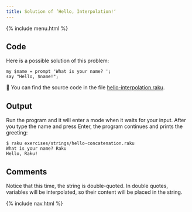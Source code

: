 ```yaml
---
title: Solution of ’Hello, Interpolation!‘
---
```


{% include menu.html %}

## Code

Here is a possible solution of this problem:

    my $name = prompt 'What is your name? ';
    say "Hello, $name!";

🦋 You can find the source code in the file [hello-interpolation.raku](https://github.com/ash/raku-course/blob/master/exercises/strings/hello-interpolation.raku).

## Output

Run the program and it will enter a mode when it waits for your input. After you type the name and press Enter, the program continues and prints the greeting:

    $ raku exercises/strings/hello-concatenation.raku
    What is your name? Raku
    Hello, Raku!

## Comments

Notice that this time, the string is double-quoted. In double quotes, variables will be interpolated, so their content will be placed in the string.

{% include nav.html %}
